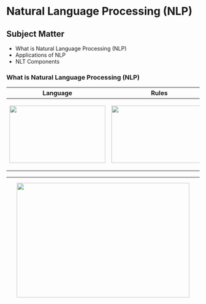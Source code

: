 # Natural Language Processing (NLP)

## Subject Matter
- What is Natural Language Processing (NLP) 
- Applications of NLP 
- NLT Components

### What is Natural Language Processing (NLP)

| Language    | Rules       |
| ----------- | ----------- |
| <p align="center"><img src="https://user-images.githubusercontent.com/8760590/150850051-08290953-a3c6-40bc-b7f8-e651100eaf5e.png" width="250" height="150"/></p> | <p align="center"><img src="https://user-images.githubusercontent.com/8760590/150850470-decf975e-102a-4a46-a166-cacd83ab6e41.png" width="250" height="150"/></p> |

------

<p align="center">
    <img src="https://user-images.githubusercontent.com/8760590/150850811-6e9dc96d-aac5-433c-8f76-d607de1671ea.png" width="450" height="300"/>
</p>